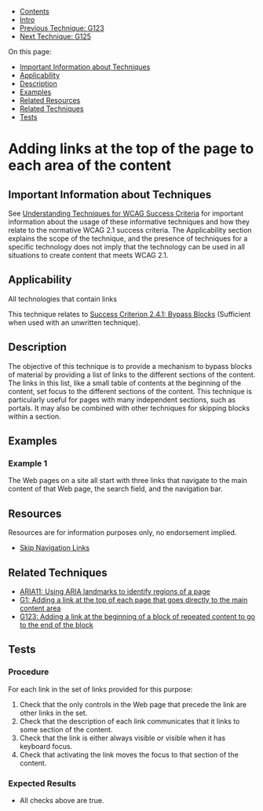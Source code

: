 -   [Contents](https://www.w3.org/WAI/WCAG21/Techniques/#techniques "Table of Contents")
-   [Intro](https://www.w3.org/WAI/WCAG21/Techniques/#introduction "Introduction to Techniques")
-   [Previous Technique: G123](G123)
-   [Next Technique: G125](G125)

On this page:

-   [Important Information about Techniques](#important-information)
-   [Applicability](#applicability)
-   [Description](#description)
-   [Examples](#examples)
-   [Related Resources](#resources)
-   [Related Techniques](#related)
-   [Tests](#tests)

Adding links at the top of the page to each area of the content
===============================================================

Important Information about Techniques
--------------------------------------

See [Understanding Techniques for WCAG Success Criteria](https://www.w3.org/WAI/WCAG21/Understanding/understanding-techniques) for important information about the usage of these informative techniques and how they relate to the normative WCAG 2.1 success criteria. The Applicability section explains the scope of the technique, and the presence of techniques for a specific technology does not imply that the technology can be used in all situations to create content that meets WCAG 2.1.

Applicability
-------------

All technologies that contain links

This technique relates to [Success Criterion 2.4.1: Bypass Blocks](https://www.w3.org/WAI/WCAG21/Understanding/bypass-blocks) (Sufficient when used with an unwritten technique).

Description
-----------

The objective of this technique is to provide a mechanism to bypass blocks of material by providing a list of links to the different sections of the content. The links in this list, like a small table of contents at the beginning of the content, set focus to the different sections of the content. This technique is particularly useful for pages with many independent sections, such as portals. It may also be combined with other techniques for skipping blocks within a section.

Examples
--------

### Example 1

The Web pages on a site all start with three links that navigate to the main content of that Web page, the search field, and the navigation bar.

Resources
---------

Resources are for information purposes only, no endorsement implied.

-   [Skip Navigation Links](http://www.jimthatcher.com/skipnav.htm)

Related Techniques
------------------

-   [ARIA11: Using ARIA landmarks to identify regions of a page](https://www.w3.org/WAI/WCAG21/Techniques/aria/ARIA11)
-   [G1: Adding a link at the top of each page that goes directly to the main content area](https://www.w3.org/WAI/WCAG21/Techniques/general/G1)
-   [G123: Adding a link at the beginning of a block of repeated content to go to the end of the block](https://www.w3.org/WAI/WCAG21/Techniques/general/G123)

Tests
-----

### Procedure

For each link in the set of links provided for this purpose:

1.  Check that the only controls in the Web page that precede the link are other links in the set.
2.  Check that the description of each link communicates that it links to some section of the content.
3.  Check that the link is either always visible or visible when it has keyboard focus.
4.  Check that activating the link moves the focus to that section of the content.

### Expected Results

-   All checks above are true.
